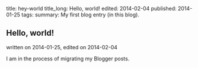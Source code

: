 title: hey-world
title_long: Hello, world!
edited: 2014-02-04
published: 2014-01-25
tags:
summary: My first blog entry (in this blog).

## Hello, world! ##
written on 2014-01-25, edited on 2014-02-04

I am in the process of migrating my Blogger posts.
